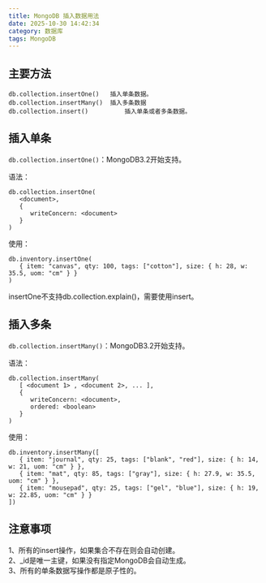 ```yaml
---
title: MongoDB 插入数据用法
date: 2025-10-30 14:42:34
category: 数据库
tags: MongoDB
---
```


## 主要方法

```
db.collection.insertOne()	插入单条数据。
db.collection.insertMany()	插入多条数据
db.collection.insert()	        插入单条或者多条数据。
```


## 插入单条

`db.collection.insertOne()`：MongoDB3.2开始支持。

语法：


```
db.collection.insertOne(
   <document>,
   {
      writeConcern: <document>
   }
)
```

使用：

```
db.inventory.insertOne(
   { item: "canvas", qty: 100, tags: ["cotton"], size: { h: 28, w: 35.5, uom: "cm" } }
)
```

insertOne不支持db.collection.explain()，需要使用insert。

## 插入多条

`db.collection.insertMany()`：MongoDB3.2开始支持。

语法：

```
db.collection.insertMany(
   [ <document 1> , <document 2>, ... ],
   {
      writeConcern: <document>,
      ordered: <boolean>
   }
)
```

使用：


```
db.inventory.insertMany([
   { item: "journal", qty: 25, tags: ["blank", "red"], size: { h: 14, w: 21, uom: "cm" } },
   { item: "mat", qty: 85, tags: ["gray"], size: { h: 27.9, w: 35.5, uom: "cm" } },
   { item: "mousepad", qty: 25, tags: ["gel", "blue"], size: { h: 19, w: 22.85, uom: "cm" } }
])
```

## 注意事项

1、所有的insert操作，如果集合不存在则会自动创建。\
2、_id是唯一主键，如果没有指定MongoDB会自动生成。\
3、所有的单条数据写操作都是原子性的。

